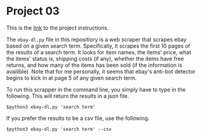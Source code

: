 # Project 03
This is the [link](https://github.com/mikeizbicki/cmc-csci040/tree/2022fall/project_03) to the project instructions. 

The `ebay-dl.py` file in this repositiory is a web scraper that scrapes ebay based on a given  search term. Specifically, it scrapes the first 10 pages of the results of a search term. It looks for item names, the items' price, what the items' status is, shipping costs (if any), whether the items have free returns, and how many of the items has been sold (if the information is availible). Note that for me personally, it seems that ebay's anti-bot detector begins to kick in at page 5 of any given search term. 

To run this scrapper in the command line, you simply have to type in the following. This will return the results in a json file. 

```
$python3 ebay-dl.py 'search term' 

```

If you prefer the results to be a csv file, use the following. 

```
$python3 ebay-dl.py 'search term' --csv

```


